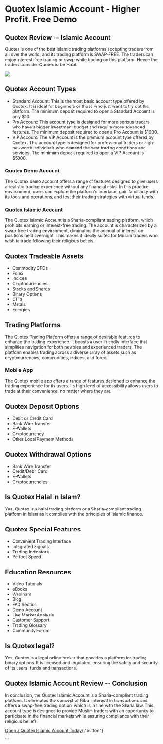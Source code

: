 # Quotex Islamic Account - Higher Profit. Free Demo

## Quotex Review -- Islamic Account

Quotex is one of the best Islamic trading platforms accepting traders
from all over the world, and its trading platform is SWAP-FREE. The
traders can enjoy interest-free trading or swap while trading on this
platform. Hence the traders consider Quotex to be Halal.

[![](https://static.quotex.io/files/4_en/300_250.jpg)](https://traff.sbs/brokerqxlid)

## Quotex Account Types

-   Standard Account: This is the most basic account type offered by
    Quotex. It is ideal for beginners or those who just want to try out
    the platform. The minimum deposit required to open a Standard
    Account is only \$10.
-   Pro Account: This account type is designed for more serious traders
    who have a bigger investment budget and require more advanced
    features. The minimum deposit required to open a Pro Account is
    \$1000.
-   VIP Account: The VIP Account is the premium account type offered by
    Quotex. This account type is designed for professional traders or
    high-net-worth individuals who demand the best trading conditions
    and services. The minimum deposit required to open a VIP Account is
    \$5000.

### Quotex Demo Account

The Quotex demo account offers a range of features designed to give
users a realistic trading experience without any financial risks. In
this practice environment, users can explore the platform's interface,
gain familiarity with its tools and operations, and test their trading
strategies with virtual funds.

### Quotex Islamic Account

The Quotex Islamic Account is a Sharia-compliant trading platform, which
prohibits earning or interest-free trading. The account is characterized
by a swap-free trading environment, eliminating the accrual of interest
on positions held overnight. This makes it ideally suited for Muslim
traders who wish to trade following their religious beliefs.

## Quotex Tradeable Assets

-   Commodity CFDs
-   Forex
-   Indices
-   Cryptocurrencies
-   Stocks and Shares
-   Binary Options
-   ETFs
-   Metals
-   Energies

## Trading Platforms

The Quotex Trading Platform offers a range of desirable features to
enhance the trading experience. It boasts a user-friendly interface that
simplifies navigation for both newbies and experienced traders. The
platform enables trading across a diverse array of assets such as
cryptocurrencies, commodities, indices, and forex.

### Mobile App

The Quotex mobile app offers a range of features designed to enhance the
trading experience for its users. Its high level of accessibility allows
users to trade at their convenience, no matter where they are.

## Quotex Deposit Options

-   Debit or Credit Card
-   Bank Wire Transfer
-   E-Wallets
-   Cryptocurrency
-   Other Local Payment Methods

## Quotex Withdrawal Options

-   Bank Wire Transfer
-   Credit/Debit Card
-   E-Wallets
-   Cryptocurrencies

## Is Quotex Halal in Islam?

Yes, Quotex is a halal trading platform or a Sharia-compliant trading
platform in Islam as it complies with the principles of Islamic finance.

## Quotex Special Features

-   Convenient Trading Interface
-   Integrated Signals
-   Trading Indicators
-   Perfect Speed

## Education Resources

-   Video Tutorials
-   eBooks
-   Webinars
-   Blog
-   FAQ Section
-   Demo Account
-   Live Market Analysis
-   Customer Support
-   Trading Glossary
-   Community Forum

## Is Quotex legal?

Yes, Quotex is a legal online broker that provides a platform for
trading binary options. It is licensed and regulated, ensuring the
safety and security of its users' funds and transactions.

## Quotex Islamic Account Review -- Conclusion

In conclusion, the Quotex Islamic Account is a Sharia-compliant trading
platform. It eliminates the concept of Riba (interest) in transactions
and offers a swap-free trading option, which is in line with the Sharia
law. This account type is designed to provide Muslim traders with an
opportunity to participate in the financial markets while ensuring
compliance with their religious beliefs.

[Open a Quotex Islamic Account
Today](\%22https://traff.sbs/brokerqxsignup\%22){."button"}

\`\`\`

